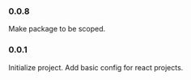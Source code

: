 ### 0.0.8
Make package to be scoped.

### 0.0.1
Initialize project. Add basic config for react projects. 
